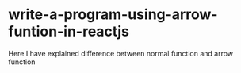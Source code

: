 # write-a-program-using-arrow-funtion-in-reactjs
Here I have explained  difference between normal function and arrow function
